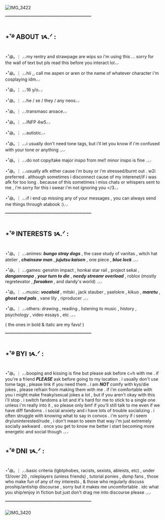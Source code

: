 ![IMG_3422](https://github.com/user-attachments/assets/8875b83f-2210-450b-afc6-163584244f47)

﹌﹌﹌﹌﹌﹌﹌﹌﹌﹌﹌﹌﹌﹌﹌﹌﹌﹌﹌﹌

## ⋆˚࿔ ABOUT ᝰ.ᐟ :
⋆˚꩜｡ ⋮ ⸝⸝my rentry and strawpage are wips so i'm using this ... sorry for the wall of text but pls read this before you interact lol⸝⸝

⋆˚꩜｡ ⋮ ⸝⸝hii ,, call me aspen or aren or the name of whatever character i'm cosplaying idm⸝⸝

⋆˚꩜｡ ⋮ ⸝⸝16 y/o⸝⸝

⋆˚꩜｡ ⋮ ⸝⸝he / xe / they / any neos⸝⸝

⋆˚꩜｡ ⋮ ⸝⸝transmasc aroace⸝⸝

⋆˚꩜｡ ⋮ ⸝⸝INFP 4w5⸝⸝

⋆˚꩜｡ ⋮ ⸝⸝autistic⸝⸝

 ⋆˚꩜｡ ⋮ ⸝⸝i usually don't need tone tags, but i'll let you know if i'm confused with your tone or anything .⸝⸝

⋆˚꩜｡ ⋮ ⸝⸝do not copy/take major inspo from me!! minor inspo is fine .⸝⸝ 

⋆˚꩜｡ ⋮ ⸝⸝usually afk either cause i'm busy or i'm stressed/burnt out . w2i preferred . although sometimes i disconnect cause of my interenet/if i was afk for too long . because of this sometimes i miss chats or whispers sent to me , i'm sorry for this i swear i'm not ignoring you </3⸝⸝

⋆˚꩜｡ ⋮ ⸝⸝if i end up missing any of your messages , you can always send me things through atabook :)⸝⸝ 

﹌﹌﹌﹌﹌﹌﹌﹌﹌﹌﹌﹌﹌﹌﹌﹌﹌﹌﹌﹌

## ⋆˚࿔ INTERESTS ᝰ.ᐟ :

⋆˚꩜｡ ⋮ ⸝⸝animes: ***bungo stray dogs*** , the case study of vanitas , witch hat atelier , ***chainsaw man*** , ***jujutsu kaisen*** , one piece , ***blue lock*** .⸝⸝

⋆˚꩜｡ ⋮ ⸝⸝games: genshin impact , honkai star rail , project sekai , ***danganronpa*** , ***your turn to die*** , ***needy streamr overload*** , roblox (mostly regretevator , ***forsaken*** , and dandy's world) .⸝⸝

⋆˚꩜｡ ⋮ ⸝⸝music: ***vocaloid*** , mitski , jack stauber , yaelokre , kikuo , ***maretu*** , ***ghost and pals*** , vane lily , riproducer .⸝⸝

⋆˚꩜｡ ⋮ ⸝⸝others: drawing , reading , listening to music , history , psychology , video essays , etc .⸝⸝

( the ones in bold & italic are my favs! )

﹌﹌﹌﹌﹌﹌﹌﹌﹌﹌﹌﹌﹌﹌﹌﹌﹌﹌﹌﹌

## ⋆˚࿔ BYI ᝰ.ᐟ : 
⋆˚꩜｡ ⋮ ⸝⸝booping and kissing is fine but please ask before c+h with me . if you're a friend ***PLEASE*** ask before going to my location . i usually don't use tome tags , please lmk if you need them . i am ***NOT*** comfy with kys/die jokes , please refrain from making them with me . if i'm comfortable with you i might make freaky/sexual jokes a lot , but if you aren't okay with this i'll stop . i switch fandoms a lot and it's hard for me to stick to a single one unless i'm really into it , so please only bmf if you'll still talk to me even if we have diff fandoms . i social anxiety and i have lots of trouble socializing . i often struggle with knowing what to say in convos . i'm sorry if i seem dry/uninterested/rude , i don't mean to seem that way i'm just extremely socially awkward . once you get to know me better i start becoming more energetic and social though .⸝⸝

## ⋆˚࿔ DNI ᝰ.ᐟ :
⋆˚꩜｡ ⋮ ⸝⸝basic criteria (lgbtphobes, racists, sexists, ableists, etc) , under 13/over 20 , roleplayers (unless friends) , tutorial ponies , dsmp fans , those who make fun of any of my interests , & those who regularly discuss proship/antiship discourse , sorry but it makes me uncomfortable . idc what you ship/enjoy in fiction but just don't drag me into discourse please .⸝⸝

﹌﹌﹌﹌﹌﹌﹌﹌﹌﹌﹌﹌﹌﹌﹌﹌﹌﹌﹌﹌

![IMG_3420](https://github.com/user-attachments/assets/ac5bda7c-4e95-4e8f-b229-a8e0b3b9122f)

